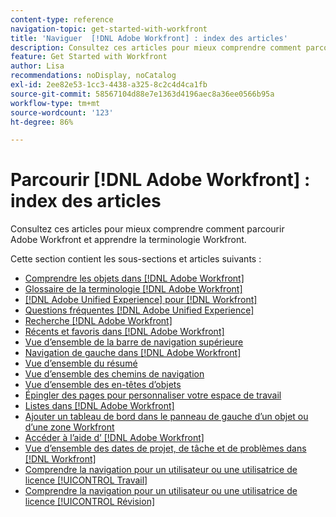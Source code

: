 ```yaml
---
content-type: reference
navigation-topic: get-started-with-workfront
title: 'Naviguer  [!DNL Adobe Workfront] : index des articles'
description: Consultez ces articles pour mieux comprendre comment parcourir Adobe Workfront et apprendre la terminologie Workfront.
feature: Get Started with Workfront
author: Lisa
recommendations: noDisplay, noCatalog
exl-id: 2ee82e53-1cc3-4438-a325-8c2c4d4ca1fb
source-git-commit: 58567104d88e7e1363d4196aec8a36ee0566b95a
workflow-type: tm+mt
source-wordcount: '123'
ht-degree: 86%

---
```


# Parcourir [!DNL Adobe Workfront] : index des articles

<!-- Audited: 12/2023 -->

Consultez ces articles pour mieux comprendre comment parcourir Adobe Workfront et apprendre la terminologie Workfront.

Cette section contient les sous-sections et articles suivants :

* [Comprendre les objets dans  [!DNL Adobe Workfront]](../../workfront-basics/navigate-workfront/workfront-navigation/understand-objects.md)
* [Glossaire de la terminologie  [!DNL Adobe Workfront] ](../../workfront-basics/navigate-workfront/workfront-navigation/workfront-terminology-glossary.md)
* [[!DNL Adobe Unified Experience] pour  [!DNL Workfront]](/help/quicksilver/workfront-basics/navigate-workfront/workfront-navigation/adobe-unified-experience.md)
* [Questions fréquentes [!DNL Adobe Unified Experience]](/help/quicksilver/workfront-basics/navigate-workfront/workfront-navigation/unified-experience-faq.md)
* [Recherche [!DNL Adobe Workfront]](../../workfront-basics/navigate-workfront/search/search.md)
* [Récents et favoris dans  [!DNL Adobe Workfront]](../../workfront-basics/navigate-workfront/recent-and-favorites/recent-and-favorites.md)
* [Vue d’ensemble de la barre de navigation supérieure](../../workfront-basics/the-new-workfront-experience/global-navigation-overview.md)
* [Navigation de gauche dans  [!DNL Adobe Workfront]](../../workfront-basics/the-new-workfront-experience/simplified-left-navigation.md)
* [Vue d’ensemble du résumé](../../workfront-basics/the-new-workfront-experience/summary-overview.md)
* [Vue d’ensemble des chemins de navigation](../../workfront-basics/the-new-workfront-experience/breadcrumb-overview.md)
* [Vue d’ensemble des en-têtes d’objets](../../workfront-basics/the-new-workfront-experience/new-object-headers.md)
* [Épingler des pages pour personnaliser votre espace de travail](../../workfront-basics/the-new-workfront-experience/pin-pages.md)
* [Listes dans  [!DNL Adobe Workfront]](../../workfront-basics/navigate-workfront/use-lists/lists.md)
* [Ajouter un tableau de bord dans le panneau de gauche d’un objet ou d’une zone Workfront](/help/quicksilver/workfront-basics/manage-your-account-and-profile/configuring-your-user-profile/create-custom-tabs.md)
* [Accéder à l’aide d’ [!DNL Adobe Workfront] ](../../workfront-basics/navigate-workfront/workfront-navigation/access-workfront-help.md)
* [Vue d’ensemble des dates de projet, de tâche et de problèmes dans  [!DNL Workfront]](../../workfront-basics/navigate-workfront/workfront-navigation/definitions-pti-dates.md)
* [Comprendre la navigation pour un utilisateur ou une utilisatrice de licence [!UICONTROL Travail]](../../workfront-basics/navigate-workfront/workfront-navigation/worker-global-navigation-bar.md)
* [Comprendre la navigation pour un utilisateur ou une utilisatrice de licence [!UICONTROL Révision]](../../workfront-basics/navigate-workfront/workfront-navigation/reviewer-global-navigation-bar.md)
